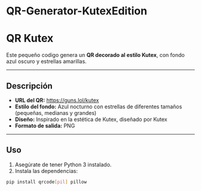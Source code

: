 # QR-Generator-KutexEdition

# QR Kutex

Este pequeño codigo genera un **QR decorado al estilo Kutex**, con fondo azul oscuro y estrellas amarillas.

---

## Descripción

- **URL del QR:** https://guns.lol/kutex  
- **Estilo del fondo:** Azul nocturno con estrellas de diferentes tamaños (pequeñas, medianas y grandes)  
- **Diseño:** Inspirado en la estética de Kutex, diseñado por Kutex  
- **Formato de salida:** PNG

---

## Uso

1. Asegúrate de tener Python 3 instalado.  
2. Instala las dependencias:

```bash
pip install qrcode[pil] pillow
